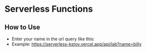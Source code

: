 # Serverless Functions

## How to Use

- Enter your name in the url query like this:
- Example: https://serverless-kstov.vercel.app/api/lab?name=billy
